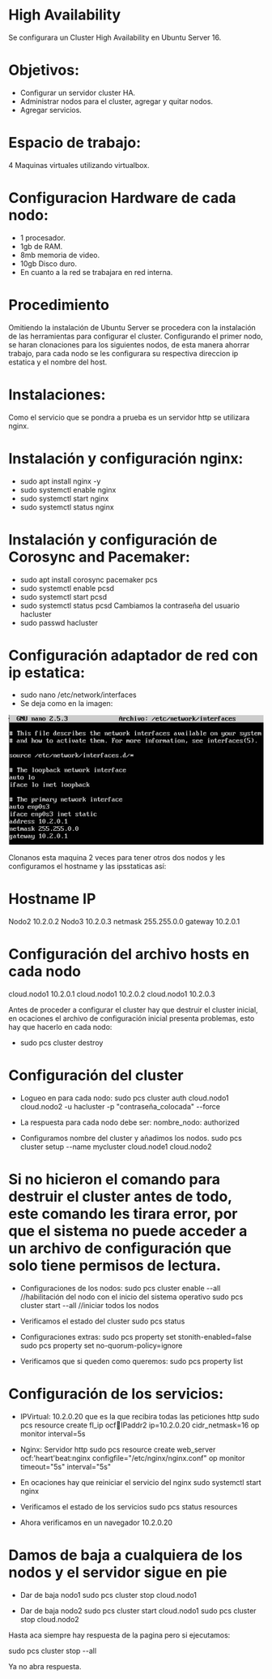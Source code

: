 # High Availability

Se configurara un Cluster High Availability en Ubuntu Server 16.


# Objetivos:

- Configurar un servidor cluster HA.
- Administrar nodos para el cluster, agregar y quitar nodos.
- Agregar servicios.


# Espacio de trabajo:

4 Maquinas virtuales utilizando virtualbox. 


# Configuracion Hardware de cada nodo:

- 1 procesador.
- 1gb de RAM.
- 8mb memoria de video.
- 10gb Disco duro.
- En cuanto a la red se trabajara en red interna.

# Procedimiento

Omitiendo la instalación de Ubuntu Server se procedera con la instalación de las herramientas para configurar el cluster.
Configurando el primer nodo, se haran clonaciones para los siguientes nodos, de esta manera ahorrar trabajo, para cada nodo
se les configurara su respectiva direccion ip estatica y el nombre del host.


# Instalaciones:

Como el servicio que se pondra a prueba es un servidor http se utilizara nginx.

# Instalación y configuración nginx:

- sudo apt install nginx -y
- sudo systemctl enable nginx
- sudo systemctl start nginx
- sudo systemctl status nginx

# Instalación y configuración de Corosync and Pacemaker:

- sudo apt install corosync pacemaker pcs
- sudo systemctl enable pcsd
- sudo systemctl start pcsd
- sudo systemctl status pcsd
Cambiamos la contraseña del usuario hacluster
- sudo passwd hacluster

# Configuración adaptador de red con ip estatica:
- sudo nano /etc/network/interfaces
- Se deja como en la imagen:


![Problema para cargar](https://raw.githubusercontent.com/felinblackcat/TutoCluster/master/Red.png)



Clonanos esta maquina 2 veces para tener otros dos nodos y les configuramos el hostname y las ipsstaticas así:

# Hostname      IP
Nodo2           10.2.0.2
Nodo3           10.2.0.3
netmask         255.255.0.0
gateway         10.2.0.1

# Configuración del archivo hosts en cada nodo
cloud.nodo1     10.2.0.1
cloud.nodo1     10.2.0.2
cloud.nodo1     10.2.0.3

Antes de proceder a configurar el cluster hay que destruir el cluster inicial, en ocaciones el archivo de configuración inicial presenta problemas, esto hay que hacerlo en cada nodo:

- sudo pcs cluster destroy

# Configuración del cluster

- Logueo en para cada nodo:
sudo pcs cluster auth cloud.nodo1 cloud.nodo2 -u hacluster -p "contraseña_colocada" --force
- La respuesta para cada nodo debe ser:
nombre_nodo: authorized

- Configuramos nombre del cluster y añadimos los nodos.
sudo pcs cluster setup --name mycluster cloud.node1 cloud.nodo2
# Si no hicieron el comando para destruir el cluster antes de todo, este comando les tirara error, por que el sistema no puede acceder a un archivo de configuración que solo tiene permisos de lectura. 

- Configuraciones de los nodos:
sudo pcs cluster enable --all //habilitación del nodo con el inicio del sistema operativo
sudo pcs cluster start --all //iniciar todos los nodos

- Verificamos el estado del cluster
sudo pcs status

- Configuraciones extras:
sudo pcs property set stonith-enabled=false
sudo pcs property set no-quorum-policy=ignore

- Verificamos que si queden como queremos:
sudo pcs property list

# Configuración de los servicios:

- IPVirtual: 10.2.0.20 que es la que recibira todas las peticiones http
sudo pcs resource create fl_ip ocf:heartbeat:IPaddr2 ip=10.2.0.20 cidr_netmask=16 op monitor interval=5s

- Nginx: Servidor http
sudo pcs resource create web_server ocf:'heart'beat:nginx configfile="/etc/nginx/nginx.conf" op monitor timeout="5s" interval="5s"

- En ocaciones hay que reiniciar el servicio del nginx
sudo systemctl start nginx

- Verificamos el estado de los servicios
sudo pcs status resources

- Ahora verificamos en un navegador 10.2.0.20

# Damos de baja a cualquiera de los nodos y el servidor sigue en pie

- Dar de baja nodo1
sudo pcs cluster stop cloud.nodo1

- Dar de baja nodo2
sudo pcs cluster start cloud.nodo1
sudo pcs cluster stop cloud.nodo2

Hasta aca siempre hay respuesta de la pagina pero si ejecutamos:

sudo pcs cluster stop --all

Ya no abra respuesta.
